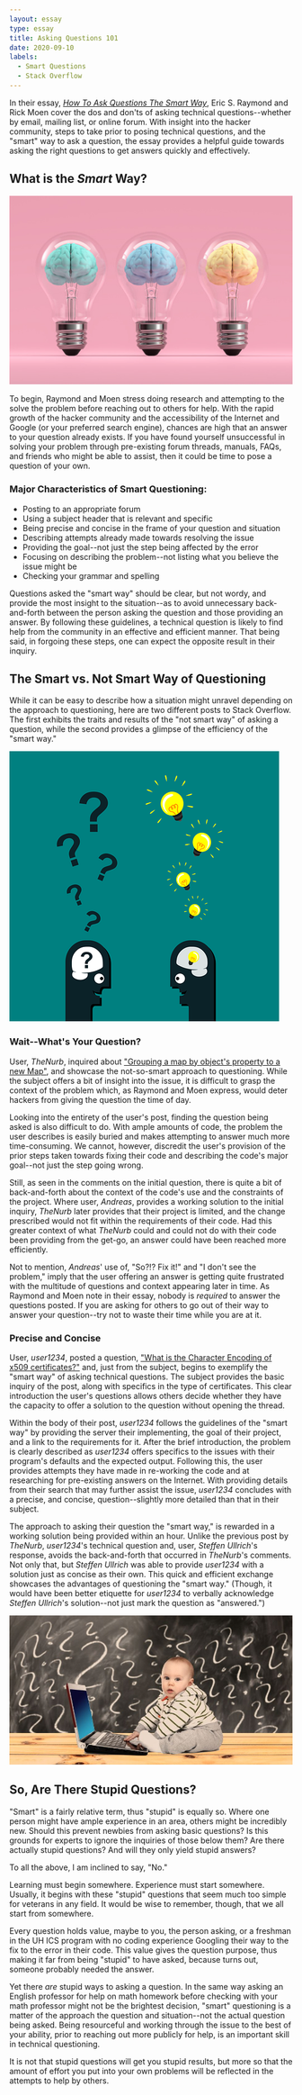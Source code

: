 ```yaml
---
layout: essay
type: essay
title: Asking Questions 101
date: 2020-09-10
labels:
  - Smart Questions
  - Stack Overflow
---
```


In their essay, [*How To Ask Questions The Smart Way*](http://www.catb.org/esr/faqs/smart-questions.html), Eric S. Raymond and Rick Moen cover the dos and don'ts of asking technical questions--whether by email, mailing list, or online forum. With insight into the hacker community, steps to take prior to posing technical questions, and the "smart" way to ask a question, the essay provides a helpful guide towards asking the right questions to get answers quickly and effectively.

## What is the *Smart* Way?

<img class="ui medium right floated rounded image" src="../images/brain.jpg">

To begin, Raymond and Moen stress doing research and attempting to the solve the problem before reaching out to others for help. With the rapid growth of the hacker community and the accessibility of the Internet and Google (or your preferred search engine), chances are high that an answer to your question already exists. If you have found yourself unsuccessful in solving your problem through pre-existing forum threads, manuals, FAQs, and friends who might be able to assist, then it could be time to pose a question of your own.

### Major Characteristics of Smart Questioning:
  - Posting to an appropriate forum
  - Using a subject header that is relevant and specific
  - Being precise and concise in the frame of your question and situation
  - Describing attempts already made towards resolving the issue
  - Providing the goal--not just the step being affected by the error
  - Focusing on describing the problem--not listing what you believe the issue might be
  - Checking your grammar and spelling

Questions asked the "smart way" should be clear, but not wordy, and provide the most insight to the situation--as to avoid unnecessary back-and-forth between the person asking the question and those providing an answer. By following these guidelines, a technical question is likely to find help from the community in an effective and efficient manner. That being said, in forgoing these steps, one can expect the opposite result in their inquiry.

## The Smart vs. Not Smart Way of Questioning

While it can be easy to describe how a situation might unravel depending on the approach to questioning, here are two different posts to Stack Overflow. The first exhibits the traits and results of the "not smart way" of asking a question, while the second provides a glimpse of the efficiency of the "smart way."

<img class="ui medium right floated rounded image" src="../images/q-and-a.png">

### Wait--What's Your Question?

User, *TheNurb*, inquired about ["Grouping a map by object's property to a new Map"](https://stackoverflow.com/questions/63837641/grouping-a-map-by-objects-property-to-a-new-map), and showcase the not-so-smart approach to questioning. While the subject offers a bit of insight into the issue, it is difficult to grasp the context of the problem which, as Raymond and Moen express, would deter hackers from giving the question the time of day.

Looking into the entirety of the user's post, finding the question being asked is also difficult to do. With ample amounts of code, the problem the user describes is easily buried and makes attempting to answer much more time-consuming. We cannot, however, discredit the user's provision of the prior steps taken towards fixing their code and describing the code's major goal--not just the step going wrong.

Still, as seen in the comments on the initial question, there is quite a bit of back-and-forth about the context of the code's use and the constraints of the project. Where user, *Andreas*, provides a working solution to the initial inquiry, *TheNurb* later provides that their project is limited, and the change prescribed would not fit within the requirements of their code. Had this greater context of what *TheNurb* could and could not do with their code been providing from the get-go, an answer could have been reached more efficiently.

Not to mention, *Andreas*' use of, "So?!? Fix it!" and "I don't see the problem," imply that the user offering an answer is getting quite frustrated with the multitude of questions and context appearing later in time. As Raymond and Moen note in their essay, nobody is *required* to answer the questions posted. If you are asking for others to go out of their way to answer your question--try not to waste their time while you are at it.

### Precise and Concise

User, *user1234*, posted a question, ["What is the Character Encoding of x509 certificates?"](https://stackoverflow.com/questions/63824786/what-is-the-character-encoding-of-x509-certificates) and, just from the subject, begins to exemplify the "smart way" of asking technical questions. The subject provides the basic inquiry of the post, along with specifics in the type of certificates. This clear introduction the user's questions allows others decide whether they have the capacity to offer a solution to the question without opening the thread.

Within the body of their post, *user1234* follows the guidelines of the "smart way" by providing the server their implementing, the goal of their project, and a link to the requirements for it. After the brief introduction, the problem is clearly described as *user1234* offers specifics to the issues with their program's defaults and the expected output. Following this, the user provides attempts they have made in re-working the code and at researching for pre-existing answers on the Internet. With providing details from their search that may further assist the issue, *user1234* concludes with a precise, and concise, question--slightly more detailed than that in their subject.

The approach to asking their question the "smart way," is rewarded in a working solution being provided within an hour. Unlike the previous post by *TheNurb*, *user1234*'s technical question and, user, *Steffen Ullrich*'s response, avoids the back-and-forth that occurred in *TheNurb*'s comments. Not only that, but *Steffen Ullrich* was able to provide *user1234* with a solution just as concise as their own. This quick and efficient exchange showcases the advantages of questioning the "smart way." (Though, it would have been better etiquette for *user1234* to verbally acknowledge *Steffen Ullrich*'s solution--not just mark the question as "answered.")

<img class="ui large right floated rounded image" src="../images/baby-has-questions.jpg">

## So, Are There Stupid Questions?

"Smart" is a fairly relative term, thus "stupid" is equally so. Where one person might have ample experience in an area, others might be incredibly new. Should this prevent newbies from asking basic questions? Is this grounds for experts to ignore the inquiries of those below them? Are there actually stupid questions? And will they only yield stupid answers?

To all the above, I am inclined to say, "No."

Learning must begin somewhere. Experience must start somewhere. Usually, it begins with these "stupid" questions that seem much too simple for veterans in any field. It would be wise to remember, though, that we all start from somewhere.

Every question holds value, maybe to you, the person asking, or a freshman in the UH ICS program with no coding experience Googling their way to the fix to the error in their code. This value gives the question purpose, thus making it far from being "stupid" to have asked, because turns out, someone probably needed the answer.

Yet there *are* stupid ways to asking a question. In the same way asking an English professor for help on math homework before checking with your math professor might not be the brightest decision, "smart" questioning is a matter of the approach the question and situation--not the actual question being asked. Being resourceful and working through the issue to the best of your ability, prior to reaching out more publicly for help, is an important skill in technical questioning.

It is not that stupid questions will get you stupid results, but more so that the amount of effort you put into your own problems will be reflected in the attempts to help by others.
